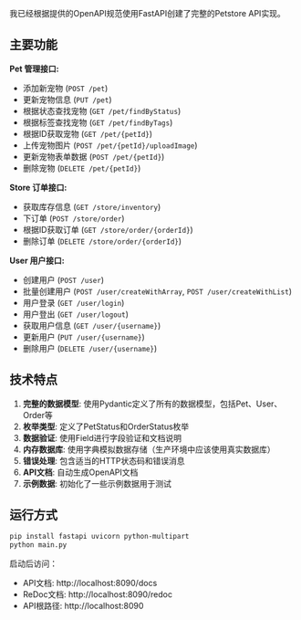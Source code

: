 
我已经根据提供的OpenAPI规范使用FastAPI创建了完整的Petstore API实现。

## 主要功能

**Pet 管理接口:**
- 添加新宠物 (`POST /pet`)
- 更新宠物信息 (`PUT /pet`)
- 根据状态查找宠物 (`GET /pet/findByStatus`)
- 根据标签查找宠物 (`GET /pet/findByTags`)
- 根据ID获取宠物 (`GET /pet/{petId}`)
- 上传宠物图片 (`POST /pet/{petId}/uploadImage`)
- 更新宠物表单数据 (`POST /pet/{petId}`)
- 删除宠物 (`DELETE /pet/{petId}`)

**Store 订单接口:**
- 获取库存信息 (`GET /store/inventory`)
- 下订单 (`POST /store/order`)
- 根据ID获取订单 (`GET /store/order/{orderId}`)
- 删除订单 (`DELETE /store/order/{orderId}`)

**User 用户接口:**
- 创建用户 (`POST /user`)
- 批量创建用户 (`POST /user/createWithArray`, `POST /user/createWithList`)
- 用户登录 (`GET /user/login`)
- 用户登出 (`GET /user/logout`)
- 获取用户信息 (`GET /user/{username}`)
- 更新用户 (`PUT /user/{username}`)
- 删除用户 (`DELETE /user/{username}`)

## 技术特点

1. **完整的数据模型**: 使用Pydantic定义了所有的数据模型，包括Pet、User、Order等
2. **枚举类型**: 定义了PetStatus和OrderStatus枚举
3. **数据验证**: 使用Field进行字段验证和文档说明
4. **内存数据库**: 使用字典模拟数据存储（生产环境中应该使用真实数据库）
5. **错误处理**: 包含适当的HTTP状态码和错误消息
6. **API文档**: 自动生成OpenAPI文档
7. **示例数据**: 初始化了一些示例数据用于测试

## 运行方式

```bash
pip install fastapi uvicorn python-multipart
python main.py
```

启动后访问：
- API文档: http://localhost:8090/docs
- ReDoc文档: http://localhost:8090/redoc
- API根路径: http://localhost:8090
